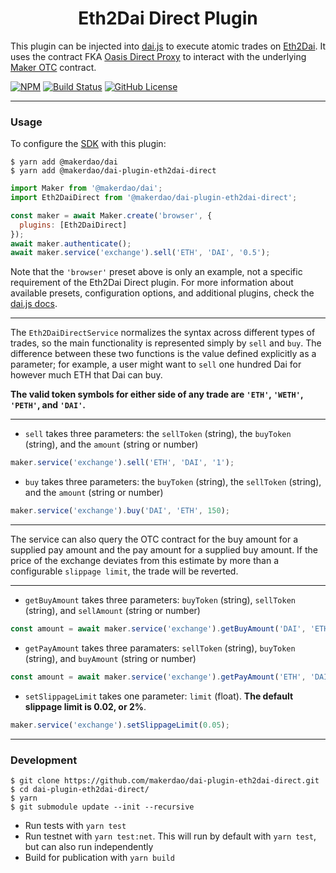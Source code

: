 <h1 align="center">
Eth2Dai Direct Plugin
</h1>

This plugin can be injected into [dai.js](https://github.com/makerdao/dai.js) to execute atomic trades on [Eth2Dai](https://eth2dai.com/). It uses the contract FKA [Oasis Direct Proxy](https://github.com/makerdao/oasis-direct-proxy) to interact with the underlying [Maker OTC](https://github.com/makerdao/maker-otc) contract.

[![NPM][npm]][npm-url]
[![Build Status][build]][build-url]
[![GitHub License][license]][license-url]

___
### Usage

To configure the [SDK](https://www.npmjs.com/package/@makerdao/dai) with this plugin:
```
$ yarn add @makerdao/dai
$ yarn add @makerdao/dai-plugin-eth2dai-direct
```
```js
import Maker from '@makerdao/dai';
import Eth2DaiDirect from '@makerdao/dai-plugin-eth2dai-direct';

const maker = await Maker.create('browser', {
  plugins: [Eth2DaiDirect]
});
await maker.authenticate();
await maker.service('exchange').sell('ETH', 'DAI', '0.5');
```

Note that the `'browser'` preset above is only an example, not a specific requirement of the Eth2Dai Direct plugin. For more information about available presets, configuration options, and additional plugins, check the [dai.js docs](https://github.com/makerdao/dai.js/wiki).

___

The `Eth2DaiDirectService` normalizes the syntax across different types of trades, so the main functionality is represented simply by `sell` and `buy`. The difference between these two functions is the value defined explicitly as a parameter; for example, a user might want to `sell` one hundred Dai for however much ETH that Dai can buy.

**The valid token symbols for either side of any trade are `'ETH'`, `'WETH'`, `'PETH'`, and `'DAI'`.**

___

* `sell` takes three parameters: the `sellToken` (string), the `buyToken` (string), and the `amount` (string or number)

```js
maker.service('exchange').sell('ETH', 'DAI', '1');
```

* `buy` takes three parameters: the `buyToken` (string), the `sellToken` (string), and the `amount` (string or number)

```js
maker.service('exchange').buy('DAI', 'ETH', 150);
```

____

The service can also query the OTC contract for the buy amount for a supplied pay amount and the pay amount for a supplied buy amount. If the price of the exchange deviates from this estimate by more than a configurable `slippage limit`, the trade will be reverted.

___

* `getBuyAmount` takes three parameters: `buyToken` (string), `sellToken` (string), and `sellAmount` (string or number)

```js
const amount = await maker.service('exchange').getBuyAmount('DAI', 'ETH', 150);
```

* `getPayAmount` takes three paramaters: `sellToken` (string), `buyToken` (string), and `buyAmount` (string or number)

```js
const amount = await maker.service('exchange').getPayAmount('ETH', 'DAI', '1');
```

* `setSlippageLimit` takes one parameter: `limit` (float). **The default slippage limit is 0.02, or 2%**.

```js
maker.service('exchange').setSlippageLimit(0.05);
```
___

### Development

```
$ git clone https://github.com/makerdao/dai-plugin-eth2dai-direct.git
$ cd dai-plugin-eth2dai-direct/
$ yarn
$ git submodule update --init --recursive
```

* Run tests with `yarn test`
* Run testnet with `yarn test:net`. This will run by default with `yarn test`, but can also run independently
* Build for publication with `yarn build`

[license]: https://img.shields.io/badge/license-MIT-blue.svg
[license-url]: https://github.com/makerdao/dai-plugin-eth2dai-direct/blob/master/LICENSE
[build]: https://travis-ci.com/makerdao/dai-plugin-eth2dai-direct.svg?branch=master
[build-url]: https://travis-ci.com/makerdao/dai-plugin-eth2dai-direct
[npm]: https://img.shields.io/npm/v/@makerdao/dai-plugin-eth2dai-direct.svg?style=flat
[npm-url]: https://www.npmjs.com/package/@makerdao/dai-plugin-eth2dai-direct